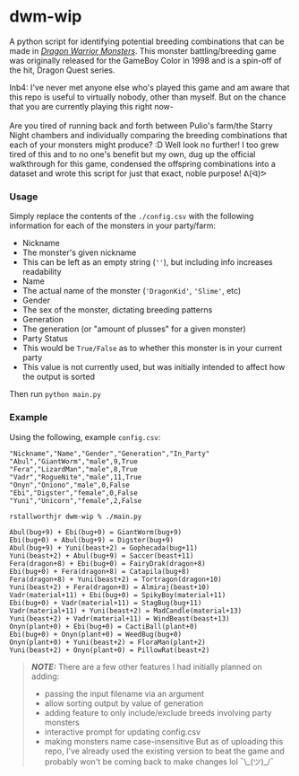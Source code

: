 # dwm-wip
A python script for identifying potential breeding combinations that can be made in [*Dragon Warrior Monsters*](https://en.wikipedia.org/wiki/Dragon_Warrior_Monsters). This monster battling/breeding game was originally released for the GameBoy Color in 1998 and is a spin-off of the hit, Dragon Quest series.

Inb4: I've never met anyone else who's played this game and am aware that this repo is useful to virtually nobody, other than myself.
But on the chance that you are currently playing this right now-
\
\
Are you tired of running back and forth between Pulio's farm/the Starry Night chambers and individually comparing the breeding combinations that each of your monsters might produce? :D
Well look no further! I too grew tired of this and to no one's benefit but my own, dug up the official walkthrough for this game, condensed the offspring combinations into a dataset and wrote this script for just that exact, noble purpose! ᕕ(ᐛ)ᕗ

### Usage

Simply replace the contents of the `./config.csv` with the following information for each of the monsters in your party/farm:
* Nickname
 * The monster's given nickname
 * This can be left as an empty string (`''`), but including info increases readability
* Name
 * The actual name of the monster (`'DragonKid'`, `'Slime'`, etc)
* Gender
 * The sex of the monster, dictating breeding patterns
* Generation
 * The generation (or "amount of plusses" for a given monster)
* Party Status
 * This would be `True/False` as to whether this monster is in your current party
 * This value is not currently used, but was initially intended to affect how the output is sorted

Then run `python main.py`

### Example 
Using the following, example `config.csv`:
```
"Nickname","Name","Gender","Generation","In_Party"
"Abul","GiantWorm","male",9,True
"Fera","LizardMan","male",8,True
"Vadr","RogueNite","male",11,True
"Onyn","Oniono","male",0,False
"Ebi","Digster","female",0,False
"Yuni","Unicorn","female",2,False
```

```
rstallworthjr dwm-wip % ./main.py

Abul(bug+9) + Ebi(bug+0) = GiantWorm(bug+9)
Ebi(bug+0) + Abul(bug+9) = Digster(bug+9)
Abul(bug+9) + Yuni(beast+2) = Gophecada(bug+11)
Yuni(beast+2) + Abul(bug+9) = Saccer(beast+11)
Fera(dragon+8) + Ebi(bug+0) = FairyDrak(dragon+8)
Ebi(bug+0) + Fera(dragon+8) = Catapila(bug+8)
Fera(dragon+8) + Yuni(beast+2) = Tortragon(dragon+10)
Yuni(beast+2) + Fera(dragon+8) = Almiraj(beast+10)
Vadr(material+11) + Ebi(bug+0) = SpikyBoy(material+11)
Ebi(bug+0) + Vadr(material+11) = StagBug(bug+11)
Vadr(material+11) + Yuni(beast+2) = MadCandle(material+13)
Yuni(beast+2) + Vadr(material+11) = WindBeast(beast+13)
Onyn(plant+0) + Ebi(bug+0) = CactiBall(plant+0)
Ebi(bug+0) + Onyn(plant+0) = WeedBug(bug+0)
Onyn(plant+0) + Yuni(beast+2) = FloraMan(plant+2)
Yuni(beast+2) + Onyn(plant+0) = PillowRat(beast+2)
```


> **_NOTE:_**  There are a few other features I had initially planned on adding:
> * passing the input filename via an argument
> * allow sorting output by value of generation
> * adding feature to only include/exclude breeds involving party monsters
> * interactive prompt for updating config.csv
> * making monsters name case-insensitive
> But as of uploading this repo, I've already used the existing version to beat the game and probably won't be coming back to make changes lol ¯\\\_(ツ)_/¯
